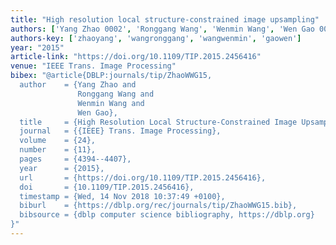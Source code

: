 ```yaml
---
title: "High resolution local structure-constrained image upsampling"
authors: ['Yang Zhao 0002', 'Ronggang Wang', 'Wenmin Wang', 'Wen Gao 0001']
authors-key: ['zhaoyang', 'wangronggang', 'wangwenmin', 'gaowen']
year: "2015"
article-link: "https://doi.org/10.1109/TIP.2015.2456416"
venue: "IEEE Trans. Image Processing"
bibex: "@article{DBLP:journals/tip/ZhaoWWG15,
  author    = {Yang Zhao and
               Ronggang Wang and
               Wenmin Wang and
               Wen Gao},
  title     = {High Resolution Local Structure-Constrained Image Upsampling},
  journal   = {{IEEE} Trans. Image Processing},
  volume    = {24},
  number    = {11},
  pages     = {4394--4407},
  year      = {2015},
  url       = {https://doi.org/10.1109/TIP.2015.2456416},
  doi       = {10.1109/TIP.2015.2456416},
  timestamp = {Wed, 14 Nov 2018 10:37:49 +0100},
  biburl    = {https://dblp.org/rec/journals/tip/ZhaoWWG15.bib},
  bibsource = {dblp computer science bibliography, https://dblp.org}
}"
---
```

